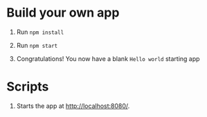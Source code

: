 # Build your own app

1. Run `npm install`

2. Run `npm start`

3. Congratulations! You now have a blank `Hello world` starting app


# Scripts

1. Starts the app at [http://localhost:8080/](http://localhost:8080/).
